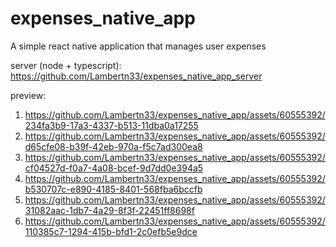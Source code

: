 # expenses_native_app
A simple react native application that manages user expenses

server (node + typescript): https://github.com/Lambertn33/expenses_native_app_server

preview:
1. https://github.com/Lambertn33/expenses_native_app/assets/60555392/234fa3b9-17a3-4337-b513-11dba0a17255
2. https://github.com/Lambertn33/expenses_native_app/assets/60555392/d65cfe08-b39f-42eb-970a-f5c7ad300ea8
3. https://github.com/Lambertn33/expenses_native_app/assets/60555392/cf04527d-f0a7-4a08-bcef-9d7dd0e394a5
4. https://github.com/Lambertn33/expenses_native_app/assets/60555392/b530707c-e890-4185-8401-568fba6bccfb
5. https://github.com/Lambertn33/expenses_native_app/assets/60555392/31082aac-1db7-4a29-8f3f-22451ff8698f
6. https://github.com/Lambertn33/expenses_native_app/assets/60555392/110385c7-1294-415b-bfd1-2c0efb5e9dce


